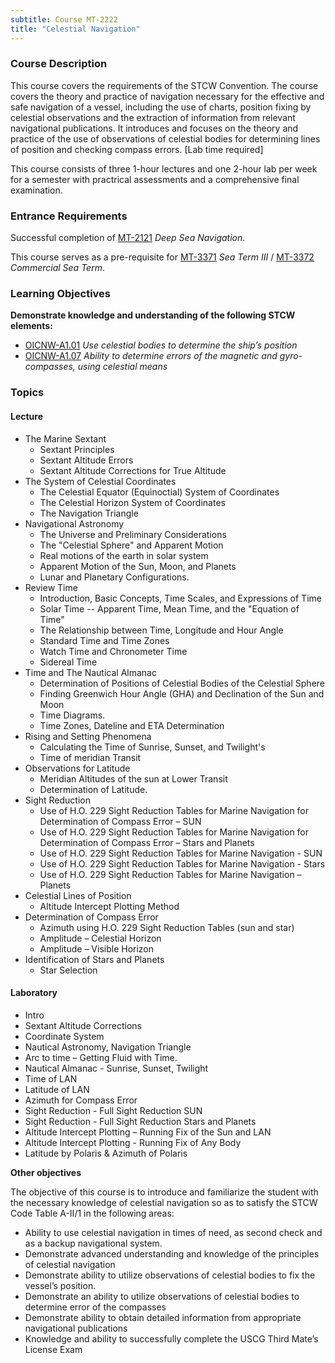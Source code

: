 ```yaml
---
subtitle: Course MT-2222
title: "Celestial Navigation"
---
```


### Course Description

This course covers the requirements of the STCW Convention. The course covers the theory and practice of navigation necessary for the effective and safe navigation of a vessel, including the use of charts, position fixing by celestial observations and the extraction of information from relevant navigational publications. It introduces and focuses on the theory and practice of the use of observations of celestial bodies for determining lines of position and checking compass errors. [Lab time required]


This course consists of three 1-hour lectures and one 2-hour lab per week for a semester with practrical assessments and a comprehensive final examination.

### Entrance Requirements

Successful completion of  [MT-2121](mt-2121.html) *Deep Sea Navigation*.

This course serves as a pre-requisite for [MT-3371](mt-3371.html) *Sea Term III*  /  [MT-3372](mt-3372.html) *Commercial Sea Term*.


### Learning Objectives

**Demonstrate knowledge and understanding of the following STCW elements:**

* [OICNW-A1.01]({{site.baseurl}}/tables/21.html#OICNW-A1.01) *Use celestial bodies to determine the ship’s position*
* [OICNW-A1.07]({{site.baseurl}}/tables/21.html#OICNW-A1.07) *Ability to determine errors of the magnetic and gyro-compasses, using celestial means*


### Topics

#### Lecture


* The Marine Sextant
	* Sextant Principles
	* Sextant Altitude Errors
	* Sextant Altitude Corrections for True Altitude
* The System of Celestial Coordinates
	* The Celestial Equator (Equinoctial) System of Coordinates
	* The Celestial Horizon System of Coordinates
	* The Navigation Triangle
* Navigational Astronomy
	* The Universe and Preliminary Considerations
	* The "Celestial Sphere" and Apparent Motion
	* Real motions of the earth in solar system
	* Apparent Motion of the Sun, Moon, and Planets
	* Lunar and Planetary Configurations.
* Review Time
	* Introduction, Basic Concepts, Time Scales, and Expressions of Time
	* Solar Time -- Apparent Time, Mean Time, and the "Equation of Time"
	* The Relationship between Time, Longitude and Hour Angle
	* Standard Time and Time Zones
	* Watch Time and Chronometer Time
	* Sidereal Time
* Time and The Nautical Almanac
	* Determination of Positions of Celestial Bodies of the Celestial Sphere
	* Finding Greenwich Hour Angle (GHA) and Declination of the Sun and Moon
	* Time Diagrams.
	* Time Zones, Dateline and ETA Determination
* Rising and Setting Phenomena
	* Calculating the Time of Sunrise, Sunset, and Twilight's
	* Time of meridian Transit
* Observations for Latitude
	* Meridian Altitudes of the sun at Lower Transit
	* Determination of Latitude.
* Sight Reduction
	* Use of H.O. 229 Sight Reduction Tables for Marine Navigation for Determination of Compass Error – SUN
	* Use of H.O. 229 Sight Reduction Tables for Marine Navigation for Determination of Compass Error – Stars and Planets
	* Use of H.O. 229 Sight Reduction Tables for Marine Navigation - SUN
	* Use of H.O. 229 Sight Reduction Tables for Marine Navigation - Stars
	* Use of H.O. 229 Sight Reduction Tables for Marine Navigation – Planets
* Celestial Lines of Position
	* Altitude Intercept Plotting Method
* Determination of Compass Error
	* Azimuth using H.O. 229 Sight Reduction Tables (sun and star)
	* Amplitude – Celestial Horizon
	* Amplitude – Visible Horizon
* Identification of Stars and Planets
	* Star Selection

#### Laboratory

* Intro 
* Sextant Altitude Corrections
* Coordinate System
* Nautical Astronomy, Navigation Triangle
* Arc to time – Getting Fluid with Time. 
* Nautical Almanac - Sunrise, Sunset, Twilight
* Time of LAN 
* Latitude of LAN
* Azimuth for Compass Error
* Sight Reduction - Full Sight Reduction SUN
* Sight Reduction - Full Sight Reduction Stars and Planets
* Altitude Intercept Plotting – Running Fix of the Sun and LAN
* Altitude Intercept Plotting - Running Fix of Any Body
* Latitude by Polaris & Azimuth of Polaris




**Other objectives**


The objective of this course is to introduce and familiarize the student with the necessary knowledge of celestial navigation so as to satisfy the STCW Code Table A-II/1 in the following areas:

*  Ability to use celestial navigation in times of need, as second check and as a backup navigational system.
*  Demonstrate advanced understanding and knowledge of the principles of celestial navigation
*  Demonstrate ability to utilize observations of celestial bodies to fix the vessel’s position.
*  Demonstrate an ability to utilize observations of celestial bodies to determine error of the compasses
*  Demonstrate ability to obtain detailed information from appropriate navigational publications
*  Knowledge and ability to successfully complete the USCG Third Mate’s License Exam




